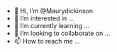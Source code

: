 - 👋 Hi, I’m @Maurydickinson
- 👀 I’m interested in ...
- 🌱 I’m currently learning ...
- 💞️ I’m looking to collaborate on ...
- 📫 How to reach me ...

<!---
Maurydickinson/Maurydickinson is a ✨ special ✨ repository because its `README.md` (this file) appears on your GitHub profile.
You can click the Preview link to take a look at your changes.
--->
